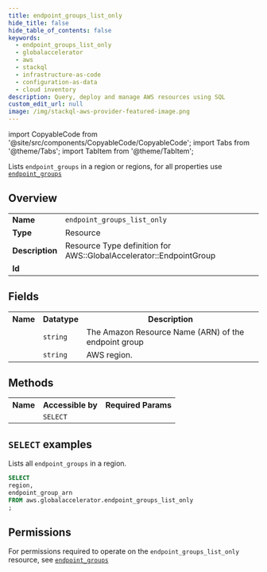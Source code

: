 ```yaml
---
title: endpoint_groups_list_only
hide_title: false
hide_table_of_contents: false
keywords:
  - endpoint_groups_list_only
  - globalaccelerator
  - aws
  - stackql
  - infrastructure-as-code
  - configuration-as-data
  - cloud inventory
description: Query, deploy and manage AWS resources using SQL
custom_edit_url: null
image: /img/stackql-aws-provider-featured-image.png
---
```


import CopyableCode from '@site/src/components/CopyableCode/CopyableCode';
import Tabs from '@theme/Tabs';
import TabItem from '@theme/TabItem';

Lists <code>endpoint_groups</code> in a region or regions, for all properties use <a href="/services/serviceName/endpoint_groups/"><code>endpoint_groups</code></a>

## Overview
<table>
<tbody>
<tr><td><b>Name</b></td><td><code>endpoint_groups_list_only</code></td></tr>
<tr><td><b>Type</b></td><td>Resource</td></tr>
<tr><td><b>Description</b></td><td>Resource Type definition for AWS::GlobalAccelerator::EndpointGroup</td></tr>
<tr><td><b>Id</b></td><td><CopyableCode code="aws.globalaccelerator.endpoint_groups_list_only" /></td></tr>
</tbody>
</table>

## Fields
<table>
<tbody>
<tr><th>Name</th><th>Datatype</th><th>Description</th></tr><tr><td><CopyableCode code="endpoint_group_arn" /></td><td><code>string</code></td><td>The Amazon Resource Name (ARN) of the endpoint group</td></tr>
<tr><td><CopyableCode code="region" /></td><td><code>string</code></td><td>AWS region.</td></tr>
</tbody>
</table>

## Methods

<table>
<tbody>
  <tr>
    <th>Name</th>
    <th>Accessible by</th>
    <th>Required Params</th>
  </tr>
  <tr>
    <td><CopyableCode code="list_resources" /></td>
    <td><code>SELECT</code></td>
    <td><CopyableCode code="region" /></td>
  </tr>
</tbody>
</table>

## `SELECT` examples
Lists all <code>endpoint_groups</code> in a region.
```sql
SELECT
region,
endpoint_group_arn
FROM aws.globalaccelerator.endpoint_groups_list_only
;
```


## Permissions

For permissions required to operate on the <code>endpoint_groups_list_only</code> resource, see <a href="/services/globalaccelerator/endpoint_groups/#permissions"><code>endpoint_groups</code></a>

